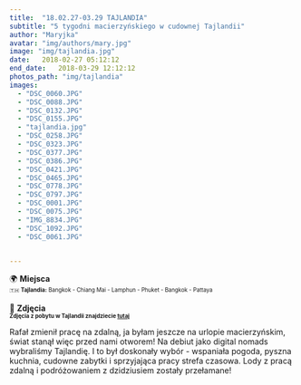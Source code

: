 ```yaml
---
title:  "18.02.27-03.29 TAJLANDIA"
subtitle: "5 tygodni macierzyńskiego w cudownej Tajlandii"
author: "Maryjka"
avatar: "img/authors/mary.jpg"
image: "img/tajlandia.jpg"
date:   2018-02-27 05:12:12
end_date:   2018-03-29 12:12:12
photos_path: "img/tajlandia"
images:
  - "DSC_0060.JPG"
  - "DSC_0088.JPG"
  - "DSC_0132.JPG"
  - "DSC_0155.JPG"
  - "tajlandia.jpg"
  - "DSC_0258.JPG"
  - "DSC_0323.JPG"
  - "DSC_0377.JPG"
  - "DSC_0386.JPG"
  - "DSC_0421.JPG"
  - "DSC_0465.JPG"
  - "DSC_0778.JPG"
  - "DSC_0797.JPG"
  - "DSC_0001.JPG"
  - "DSC_0075.JPG"
  - "IMG_8834.JPG"
  - "DSC_1092.JPG"
  - "DSC_0061.JPG"


---
```

🌍 **Miejsca**<br/>
<sub><sup>🇹🇭 **Tajlandia:** Bangkok - Chiang Mai - Lamphun - Phuket - Bangkok - Pattaya</sup></sub><br/>
<br/>
📸 **Zdjęcia**<br/>
<sub><sup>**Zdjęcia z pobytu w Tajlandii znajdziecie <a href="https://photos.app.goo.gl/Z8uo7GHPU2IgTKS83">tutaj</a>**</sup></sub>

Rafał zmienił pracę na zdalną, ja byłam jeszcze na urlopie macierzyńskim, świat stanął więc przed nami otworem! Na debiut jako digital nomads wybraliśmy Tajlandię. I to był doskonały wybór - wspaniała pogoda, pyszna kuchnia, cudowne zabytki i sprzyjająca pracy strefa czasowa. Lody z pracą zdalną i podróżowaniem z dzidziusiem zostały przełamane!
